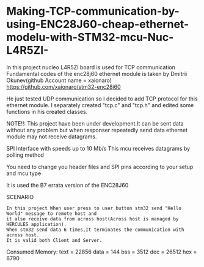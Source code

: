 # Making-TCP-communication-by-using-ENC28J60-cheap-ethernet-modelu-with-STM32-mcu-Nuc-L4R5ZI-

   In this project nucleo L4R5ZI board is used for TCP communication
   Fundamental codes of the enc28j60 ethernet module is taken
   by Dmitrii Okunev(github Account name = xaionaro)
   https://github.com/xaionaro/stm32-enc28j60
  
   He just tested UDP communication so I decided to add TCP protocol
   for this ethernet module. I separately created "tcp.c" and "tcp.h"
   and edited some functions in his created classes.
  
   NOTE!!: This project have been under development.It can be
   sent data without any problem but when responser repeatedly send
   data ethernet module may not receive datagrams.
  
   SPI Interface with speeds up to 10 Mb/s
   This mcu receives datagrams by polling method
   
   You need to change you header files and 
   SPI pins according to your setup and mcu type 
  
   It is used the B7 errata version of the ENC28J60

   SCENARIO
   
    In this project When user press to user button stm32 send "Hello World" message to remote host and
    it also receive data from across host(Across host is managed by HERCULES application). 
    When stm32 send data 6 times,It terminates the communication with across host. 
    It is valid both Client and Server.


   Consumed Memory:
   text = 22856   data = 144  bss = 3512  dec = 26512  hex = 6790
 	  	   	  	   	
